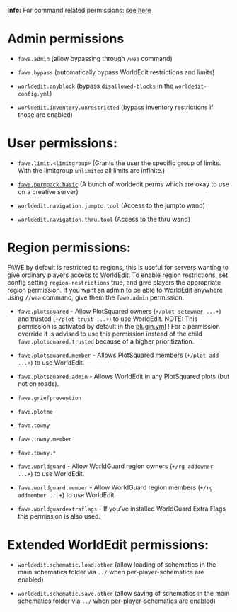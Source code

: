 **Info:** For command related permissions: [see
here](#../basic-commands/main-commands-and-permissions.adoc)

# Admin permissions

-   `fawe.admin` (allow bypassing through `/wea` command)

-   `fawe.bypass` (automatically bypass WorldEdit restrictions and limits)

-   `worldedit.anyblock` (bypass `disallowed-blocks` in the `worldedit-config.yml`)

-   `worldedit.inventory.unrestricted` (bypass inventory restrictions if
    those are enabled)

# User permissions:

-   `fawe.limit.<limitgroup>` (Grants the user the specific group of
    limits. With the limitgroup `unlimited` all limits are infinite.)

-   [`fawe.permpack.basic`](https://github.com/IntellectualSites/FastAsyncWorldEdit/blob/main/worldedit-bukkit/src/main/resources/plugin.yml#L31)
    (A bunch of worldedit perms which are okay to use on a creative
    server)

-   `worldedit.navigation.jumpto.tool` (Access to the jumpto wand)

-   `worldedit.navigation.thru.tool` (Access to the thru wand)

# Region permissions:

FAWE by default is restricted to regions, this is useful for servers
wanting to give ordinary players access to WorldEdit. To enable region
restrictions, set config setting `region-restrictions` true, and give
players the appropriate region permission. If you want an admin to be
able to WorldEdit anywhere using `//wea` command, give them the
`fawe.admin` permission.

-   `fawe.plotsquared` - Allow PlotSquared owners
    (`+/plot setowner ...+`) and trusted (`+/plot trust ...+`) to use
    WorldEdit. NOTE: This permission is activated by default in the
    [plugin.yml](https://github.com/IntellectualSites/FastAsyncWorldEdit/blob/e40a657faf993536133b2e1bbe771a5c96619bd7/worldedit-bukkit/src/main/resources/plugin.yml#L14-L17)
    ! For a permission override it is advised to use this permission
    instead of the child `fawe.plotsquared.trusted` because of a higher
    prioritization.

-   `fawe.plotsquared.member` - Allows PlotSquared members
    (`+/plot add ...+`) to use WorldEdit.

-   `fawe.plotsquared.admin` - Allows WorldEdit in any PlotSquared plots
    (but not on roads).

-   `fawe.griefprevention`

-   `fawe.plotme`

-   `fawe.towny`

-   `fawe.towny.member`

-   `fawe.towny.*`

-   `fawe.worldguard` - Allow WorldGuard region owners
    (`+/rg addowner ...+`) to use WorldEdit.

-   `fawe.worldguard.member` - Allow WorldGuard region members
    (`+/rg addmember ...+`) to use WorldEdit.

-   `fawe.worldguardextraflags` - If you’ve installed WorldGuard Extra
    Flags this permission is also used.

# Extended WorldEdit permissions:

-   `worldedit.schematic.load.other` (allow loading of schematics in the
    main schematics folder via `../` when per-player-schematics are
    enabled)

-   `worldedit.schematic.save.other` (allow saving of schematics in the
    main schematics folder via `../` when per-player-schematics are
    enabled)
